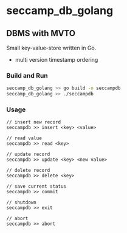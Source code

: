 # seccamp_db_golang
## DBMS with MVTO
Small key-value-store written in Go.
- multi version timestamp ordering

### Build and Run
```bash
seccamp_db_golang >> go build -o seccampdb
seccamp_db_golang >> ./seccampdb
```

### Usage
```
// insert new record
seccampdb >> insert <key> <value>

// read value
seccampdb >> read <key>

// update record
seccampdb >> update <key> <new value>

// delete record
seccampdb >> delete <key>

// save current status
seccampdb >> commit

// shutdown
seccampdb >> exit

// abort
seccampdb >> abort
```
